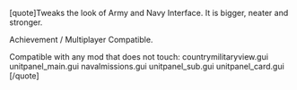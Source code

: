 [quote]Tweaks the look of Army and Navy Interface.
It is bigger, neater and stronger.

Achievement / Multiplayer Compatible. 

Compatible with any mod that does not touch:
countrymilitaryview.gui
unitpanel_main.gui
navalmissions.gui
unitpanel_sub.gui
unitpanel_card.gui
[/quote]

